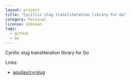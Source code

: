 ```yaml
---
layout: project
title: "Cyrillic slug transliteration library for Go"
category: Personal
license: Unknown
tags:
  - github
  - Go
---
```


Cyrillic slug transliteration library for Go

Links:


* [aquilax/cyrslug](https://github.com/aquilax/cyrslug)
